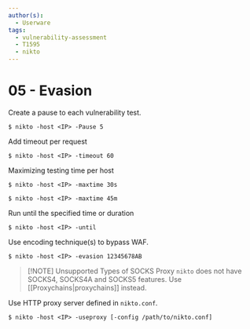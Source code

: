 ```yaml
---
author(s):
  - Userware
tags:
  - vulnerability-assessment
  - T1595
  - nikto
---
```

# 05 - Evasion

Create a pause to each vulnerability test.

```
$ nikto -host <IP> -Pause 5
```

Add timeout per request

```
$ nikto -host <IP> -timeout 60
```

Maximizing testing time per host

```
$ nikto -host <IP> -maxtime 30s

$ nikto -host <IP> -maxtime 45m
```

Run until the specified time or duration

```
$ nikto -host <IP> -until
```

Use encoding technique(s) to bypass WAF.

```
$ nikto -host <IP> -evasion 12345678AB
```

> [!NOTE] Unsupported Types of SOCKS Proxy
> `nikto` does not have SOCKS4, SOCKS4A and SOCKS5 features. Use [[Proxychains|proxychains]] instead.

Use HTTP proxy server defined in `nikto.conf`.

```
$ nikto -host <IP> -useproxy [-config /path/to/nikto.conf]
```